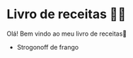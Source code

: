 # Livro de receitas :man_cook:

Olá! Bem vindo ao meu livro de receitas:wave:

- Strogonoff  de frango
